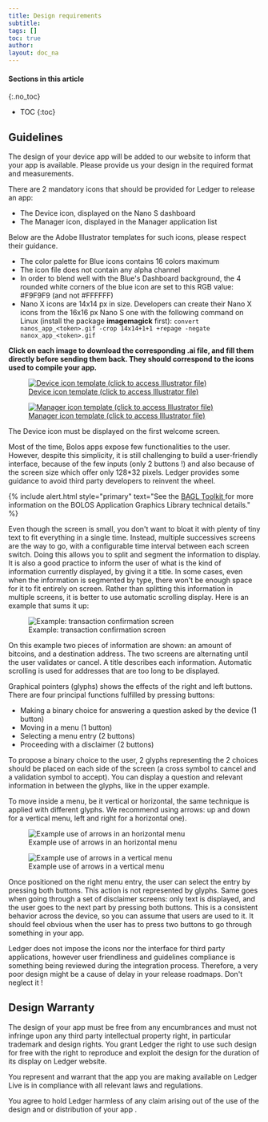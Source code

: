 ```yaml
---
title: Design requirements
subtitle:
tags: []
toc: true
author:
layout: doc_na
---
```


#### Sections in this article
{:.no_toc}
* TOC
{:toc}

## Guidelines

The design of your device app will be added to our website to inform that your app is available. Please provide us your design in the required format and measurements.

There are 2 mandatory icons that should be provided for Ledger to release an app:

-   The Device icon, displayed on the Nano S dashboard
-   The Manager icon, displayed in the Manager application list

Below are the Adobe Illustrator templates for such icons, please respect their guidance.

-   The color palette for Blue icons contains 16 colors maximum
-   The icon file does not contain any alpha channel
-   In order to blend well with the Blue's Dashboard background, the 4 rounded white corners of the blue icon are set to this RGB value: \#F9F9F9 (and not \#FFFFFF)
-   Nano X icons are 14x14 px in size. Developers can create their Nano X icons from the 16x16 px Nano S one with the following command on Linux (install the package **imagemagick** first): `convert nanos_app_<token>.gif -crop 14x14+1+1 +repage -negate nanox_app_<token>.gif`

**Click on each image to download the corresponding .ai file, and fill them directly before sending them back. They should correspond to the icons used to compile your app.**

<!-- ------------- Image ------------- -->
<!-- --------------------------------- -->
<figure>
<a href="https://drive.google.com/a/ledger.fr/file/d/1FVUWDGYPvLuyiwDFgGYiwfwk7YGsxzJ0/view?usp=sharing" title="Device template">
<img src="../images/device_template.png" class="align-center" alt="Device icon template (click to access Illustrator file)" /><figcaption aria-hidden="true">Device icon template (click to access Illustrator file)</figcaption>
</a>
</figure>

<!-- ------------- Image ------------- -->
<!-- --------------------------------- -->
<figure>
<a href="https://drive.google.com/a/ledger.fr/file/d/1OOAZWlnLlBSpScPnF5NGJ4AfczB3D591/view?usp=sharing" title="Manager template">
<img src="../images/manager_template.png" class="align-center" alt="Manager icon template (click to access Illustrator file)" /><figcaption aria-hidden="true">Manager icon template (click to access Illustrator file)</figcaption>
</a>
</figure>

The Device icon must be displayed on the first welcome screen.

Most of the time, Bolos apps expose few functionalities to the user. However, despite this simplicity, it is still challenging to build a user-friendly interface, because of the few inputs (only 2 buttons !) and also because of the screen size which offer only 128\*32 pixels. Ledger provides some guidance to avoid third party developers to reinvent the wheel.

<!--  -->
{% include alert.html style="primary" text="See the <a href='../display-management' class='alert-link'> BAGL Toolkit </a> for more information on the BOLOS Application Graphics Library technical details." %}
<!--  -->


Even though the screen is small, you don't want to bloat it with plenty of tiny text to fit everything in a single time. Instead, multiple successives screens are the way to go, with a configurable time interval between each screen switch. Doing this allows you to split and segment the information to display. It is also a good practice to inform the user of what is the kind of information currently displayed, by giving it a title. In some cases, even when the information is segmented by type, there won't be enough space for it to fit entirely on screen. Rather than splitting this information in multiple screens, it is better to use automatic scrolling display. Here is an example that sums it up:

<!-- ------------- Image ------------- -->
<!-- --------------------------------- -->
<figure>
<img src="../images/scroll.gif" class="align-center" alt="Example: transaction confirmation screen" /><figcaption aria-hidden="true">Example: transaction confirmation screen</figcaption>
</figure>

On this example two pieces of information are shown: an amount of bitcoins, and a destination address. The two screens are alternating until the user validates or cancel. A title describes each information. Automatic scrolling is used for addresses that are too long to be displayed.

Graphical pointers (glyphs) shows the effects of the right and left buttons. There are four principal functions fulfilled by pressing buttons:

-   Making a binary choice for answering a question asked by the device (1 button)
-   Moving in a menu (1 button)
-   Selecting a menu entry (2 buttons)
-   Proceeding with a disclaimer (2 buttons)

To propose a binary choice to the user, 2 glyphs representing the 2 choices should be placed on each side of the screen (a cross symbol to cancel and a validation symbol to accept). You can display a question and relevant information in between the glyphs, like in the upper example.

To move inside a menu, be it vertical or horizontal, the same technique is applied with different glyphs. We recommend using arrows: up and down for a vertical menu, left and right for a horizontal one).

<!-- ------------- Image ------------- -->
<!-- --------------------------------- -->
<figure>
<img src="../images/horizontal_menu.png" class="align-center" alt="Example use of arrows in an horizontal menu" /><figcaption aria-hidden="true">Example use of arrows in an horizontal menu</figcaption>
</figure>

<!-- ------------- Image ------------- -->
<!-- --------------------------------- -->
<figure>
<img src="../images/vertical_menu.png" class="align-center" alt="Example use of arrows in a vertical menu" /><figcaption aria-hidden="true">Example use of arrows in a vertical menu</figcaption>
</figure>

Once positioned on the right menu entry, the user can select the entry by pressing both buttons. This action is not represented by glyphs. Same goes when going through a set of disclaimer screens: only text is displayed, and the user goes to the next part by pressing both buttons. This is a consistent behavior across the device, so you can assume that users are used to it. It should feel obvious when the user has to press two buttons to go through something in your app.

Ledger does not impose the icons nor the interface for third party applications, however user friendliness and guidelines compliance is something being reviewed during the integration process. Therefore, a very poor design might be a cause of delay in your release roadmaps. Don't neglect it !

## Design Warranty

The design of your app must be free from any encumbrances and must not infringe upon any third party intellectual property right, in particular trademark and design rights. You grant Ledger the right to use such design for free with the right to reproduce and exploit the design for the duration of its display on Ledger website.

You represent and warrant that the app you are making available on Ledger Live is in compliance with all relevant laws and regulations.

You agree to hold Ledger harmless of any claim arising out of the use of the design and or distribution of your app .

